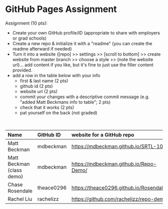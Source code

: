 # GitHub Pages Assignment

Assignment (10 pts):
- Create your own GitHub profile/ID (appropriate to share with employers or grad schools)
- Create a new repo & initialize it with a "readme" (you can create the readme afterward if needed)
- Turn it into a website ([repo] >> settings >> [scroll to bottom] >> create website from master branch >> choose a style >> (note the website url)... add content if you like, but it's fine to just use the filler content provided.
- add a row in the table below with your info
    - first & last name (2 pts)
    - github id (2 pts)
    - website url (2 pts)
    - commit your changes with a descriptive commit message (e.g. "added Matt Beckmans info to table"; 2 pts)
    - check that it works (2 pts)
    - pat yourself on the back (not graded)

<br>


|Name                   |GitHub ID         |website for a GitHub repo  |  
|:----------------------|:-----------------|:--------------------------|  
| Matt Beckman    | mdbeckman      | <https://mdbeckman.github.io/SRTL-10/>   |  
| Matt Beckman (class demo) | mdbeckman | <https://mdbeckman.github.io/Repo-Demo/> |
| Chase Rosendale | theace0296 | https://theace0296.github.io/Rosendale/ |
| Rachel Liu   | rachelizz  | https://github.com/rachelizz/repo-demo  |
